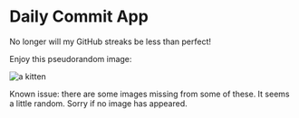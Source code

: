 Daily Commit App
================
No longer will my GitHub streaks be less than perfect!

Enjoy this pseudorandom image:

![a kitten](http://placekitten.com/500/600 "a kitten")

Known issue: there are some images missing from some of these. It seems a little random. Sorry if no image has appeared.